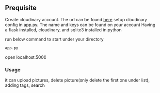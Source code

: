 ## Prequisite
Create cloudinary account. The url can be found [here](https://cloudinary.com/)
setup cloudinary config in app.py. The name and keys can be found on your account
Having a flask installed, cloudinary, and sqlite3 installed in python

run below command to start under your directory
```bash
app.py
```

open localhost:5000

### Usage
it can upload pictures, delete picture(only delete the first one under list), adding tags, search